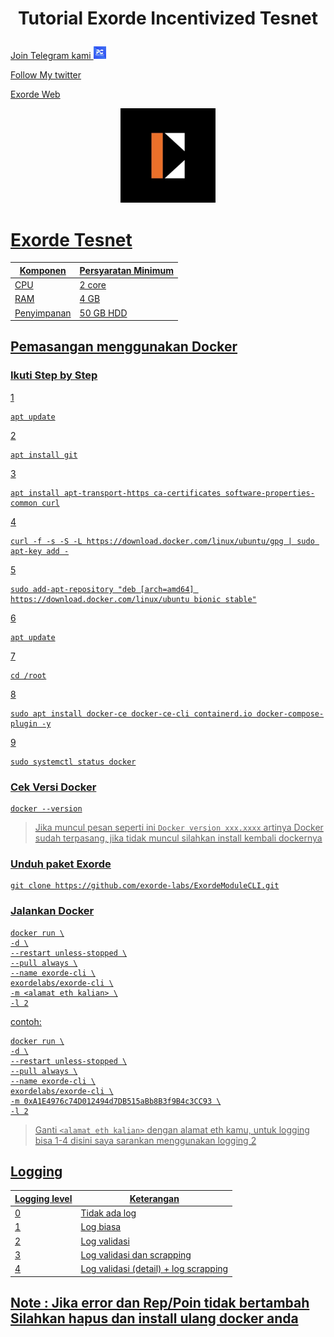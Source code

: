 # <p align="center"> Tutorial Exorde Incentivized Tesnet </p>

<p style="font-size:14px" align="left">
<a href="https://t.me/Pepoy_Crypto" target="_newtab">Join Telegram kami <img width="20" height="auto" src="https://github.com/mrfastes/datablog/blob/main/photo_2022-09-17_07-05-40.jpg" </a>
</p>
<p style="font-size:14px" align="left">
<a href="https://twitter.com/mrfastes" target="_blank"> Follow My twitter
</p>
<p style="font-size:14px" align="left">
<a href="https://exorde.network/" target="_blank">Exorde Web
</p>

 
  
<p align="center">
  <img width="30%" height="auto" src="https://github.com/mrfastes/datablog/blob/main/tXqjiR3t_400x400.jpg">
</p>

# Exorde Tesnet

|  Komponen |  Persyaratan Minimum |
| ------------ | ------------ |
| CPU  | 2 core  |
| RAM | 4 GB  |
| Penyimpanan  | 50 GB HDD |

## Pemasangan menggunakan Docker
### Ikuti Step by Step
1
```
apt update
```
2
```
apt install git
```
3
```
apt install apt-transport-https ca-certificates software-properties-common curl
```
4
```
curl -f -s -S -L https://download.docker.com/linux/ubuntu/gpg | sudo apt-key add -
```
5
```
sudo add-apt-repository "deb [arch=amd64] https://download.docker.com/linux/ubuntu bionic stable"
```
6
```
apt update
```
7
```
cd /root
```
8
```
sudo apt install docker-ce docker-ce-cli containerd.io docker-compose-plugin -y
```
9
```
sudo systemctl status docker
```

### Cek Versi Docker
```
docker --version
```
> Jika muncul pesan seperti ini `Docker version xxx.xxxx` artinya Docker sudah terpasang, jika tidak muncul silahkan install kembali dockernya

### Unduh paket Exorde
```
git clone https://github.com/exorde-labs/ExordeModuleCLI.git
```
### Jalankan Docker

```
docker run \
-d \
--restart unless-stopped \
--pull always \
--name exorde-cli \
exordelabs/exorde-cli \
-m <alamat eth kalian> \
-l 2
```
contoh:
```
docker run \
-d \
--restart unless-stopped \
--pull always \
--name exorde-cli \
exordelabs/exorde-cli \
-m 0xA1E4976c74D012494d7DB515aBb8B3f9B4c3CC93 \
-l 2
```
> Ganti `<alamat eth kalian>` dengan alamat eth kamu, untuk logging bisa 1-4 
> disini saya sarankan menggunakan logging 2
## Logging
| Logging level | Keterangan |
|---------------|------------|
|0|Tidak ada log|
|1|Log biasa|
|2|Log validasi|
|3|Log validasi dan scrapping|
|4|Log validasi (detail) + log scrapping 


## Note : Jika error dan Rep/Poin tidak bertambah Silahkan hapus dan install ulang docker anda

